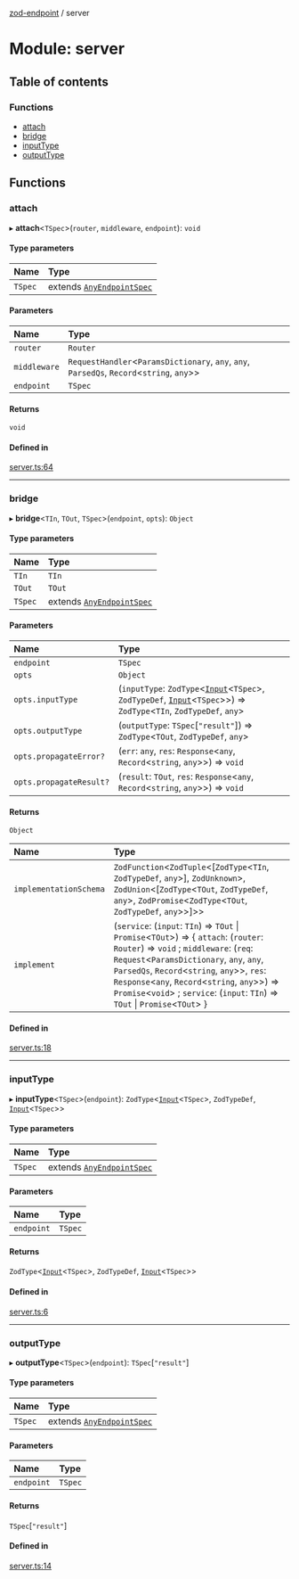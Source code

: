 [zod-endpoint](../README.md) / server

# Module: server

## Table of contents

### Functions

- [attach](server.md#attach)
- [bridge](server.md#bridge)
- [inputType](server.md#inputtype)
- [outputType](server.md#outputtype)

## Functions

### attach

▸ **attach**<`TSpec`\>(`router`, `middleware`, `endpoint`): `void`

#### Type parameters

| Name | Type |
| :------ | :------ |
| `TSpec` | extends [`AnyEndpointSpec`](spec.md#anyendpointspec) |

#### Parameters

| Name | Type |
| :------ | :------ |
| `router` | `Router` |
| `middleware` | `RequestHandler`<`ParamsDictionary`, `any`, `any`, `ParsedQs`, `Record`<`string`, `any`\>\> |
| `endpoint` | `TSpec` |

#### Returns

`void`

#### Defined in

[server.ts:64](https://github.com/lorefnon/zod-endpoint/blob/8f643c8/src/server.ts#L64)

___

### bridge

▸ **bridge**<`TIn`, `TOut`, `TSpec`\>(`endpoint`, `opts`): `Object`

#### Type parameters

| Name | Type |
| :------ | :------ |
| `TIn` | `TIn` |
| `TOut` | `TOut` |
| `TSpec` | extends [`AnyEndpointSpec`](spec.md#anyendpointspec) |

#### Parameters

| Name | Type |
| :------ | :------ |
| `endpoint` | `TSpec` |
| `opts` | `Object` |
| `opts.inputType` | (`inputType`: `ZodType`<[`Input`](spec.md#input)<`TSpec`\>, `ZodTypeDef`, [`Input`](spec.md#input)<`TSpec`\>\>) => `ZodType`<`TIn`, `ZodTypeDef`, `any`\> |
| `opts.outputType` | (`outputType`: `TSpec`[``"result"``]) => `ZodType`<`TOut`, `ZodTypeDef`, `any`\> |
| `opts.propagateError?` | (`err`: `any`, `res`: `Response`<`any`, `Record`<`string`, `any`\>\>) => `void` |
| `opts.propagateResult?` | (`result`: `TOut`, `res`: `Response`<`any`, `Record`<`string`, `any`\>\>) => `void` |

#### Returns

`Object`

| Name | Type |
| :------ | :------ |
| `implementationSchema` | `ZodFunction`<`ZodTuple`<[`ZodType`<`TIn`, `ZodTypeDef`, `any`\>], `ZodUnknown`\>, `ZodUnion`<[`ZodType`<`TOut`, `ZodTypeDef`, `any`\>, `ZodPromise`<`ZodType`<`TOut`, `ZodTypeDef`, `any`\>\>]\>\> |
| `implement` | (`service`: (`input`: `TIn`) => `TOut` \| `Promise`<`TOut`\>) => { `attach`: (`router`: `Router`) => `void` ; `middleware`: (`req`: `Request`<`ParamsDictionary`, `any`, `any`, `ParsedQs`, `Record`<`string`, `any`\>\>, `res`: `Response`<`any`, `Record`<`string`, `any`\>\>) => `Promise`<`void`\> ; `service`: (`input`: `TIn`) => `TOut` \| `Promise`<`TOut`\>  } |

#### Defined in

[server.ts:18](https://github.com/lorefnon/zod-endpoint/blob/8f643c8/src/server.ts#L18)

___

### inputType

▸ **inputType**<`TSpec`\>(`endpoint`): `ZodType`<[`Input`](spec.md#input)<`TSpec`\>, `ZodTypeDef`, [`Input`](spec.md#input)<`TSpec`\>\>

#### Type parameters

| Name | Type |
| :------ | :------ |
| `TSpec` | extends [`AnyEndpointSpec`](spec.md#anyendpointspec) |

#### Parameters

| Name | Type |
| :------ | :------ |
| `endpoint` | `TSpec` |

#### Returns

`ZodType`<[`Input`](spec.md#input)<`TSpec`\>, `ZodTypeDef`, [`Input`](spec.md#input)<`TSpec`\>\>

#### Defined in

[server.ts:6](https://github.com/lorefnon/zod-endpoint/blob/8f643c8/src/server.ts#L6)

___

### outputType

▸ **outputType**<`TSpec`\>(`endpoint`): `TSpec`[``"result"``]

#### Type parameters

| Name | Type |
| :------ | :------ |
| `TSpec` | extends [`AnyEndpointSpec`](spec.md#anyendpointspec) |

#### Parameters

| Name | Type |
| :------ | :------ |
| `endpoint` | `TSpec` |

#### Returns

`TSpec`[``"result"``]

#### Defined in

[server.ts:14](https://github.com/lorefnon/zod-endpoint/blob/8f643c8/src/server.ts#L14)
